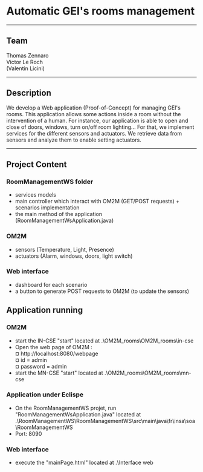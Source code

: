 # Automatic GEI's rooms management 

---
## Team
Thomas Zennaro <br/>
Victor Le Roch <br/>
(Valentin Licini) 

---
## Description 
We develop a Web application (Proof-of-Concept) for managing  GEI's rooms. This application allows some actions inside a room without the intervention of a human. For instance, our application is able to open and close of doors, windows, turn on/off room lighting...
For that, we implement services for the different sensors and actuators. We retrieve data from sensors and analyze them to enable setting actuators. 

---
## Project Content 

### RoomManagementWS folder
- services models
- main controller which interact with OM2M (GET/POST requests) + scenarios implementation
- the main method of the application (RoomManagementWsApplication.java) 

### OM2M
- sensors (Temperature, Light, Presence)
- actuators (Alarm, windows, doors, light switch)
  
### Web interface
- dashboard for each scenario
- a button to generate POST requests to OM2M (to update the sensors)

## Application running 

### OM2M
- start the IN-CSE "start" located at .\OM2M_rooms\OM2M_rooms\in-cse
- Open the web page of OM2M : <br/>
  ¤ http://localhost:8080/webpage <br/>
  ¤ id = admin <br/>
  ¤ password = admin <br/>
- start the MN-CSE "start" located at .\OM2M_rooms\OM2M_rooms\mn-cse

### Application under Eclispe
- On the RoomManagementWS projet, run "RoomManagementWsApplication.java" located at 
  .\RoomManagementWS\RoomManagementWS\src\main\java\fr\insa\soa\RoomManagementWS
- Port: 8090
  
### Web interface
- execute the "mainPage.html" located at .\Interface web

